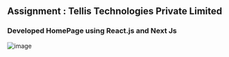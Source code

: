 

## Assignment : Tellis Technologies Private Limited
### Developed HomePage using React.js and Next Js

![image](https://github.com/user-attachments/assets/0b635f1a-7b79-4813-b65b-6c16d2ed9221)


